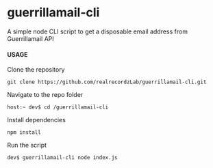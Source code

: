 # guerrillamail-cli
A simple node CLI script to get a disposable email address from Guerrillamail API

#### USAGE

Clone the repository
```
git clone https://github.com/realrecordzLab/guerrillamail-cli.git
```
Navigate to the repo folder
```
host:~ dev$ cd /guerrillamail-cli
```
Install dependencies
```
npm install
```
Run the script
```
dev$ guerrillamail-cli node index.js
```
